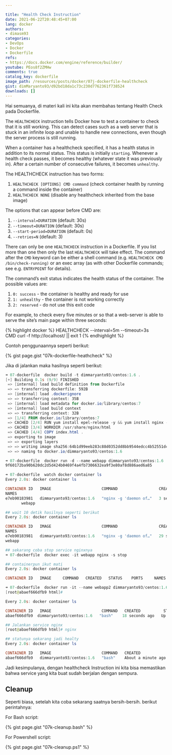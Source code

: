 ```yaml
---

title: "Health Check Instruction"
date: 2021-06-22T20:48:45+07:00
lang: docker
authors:
- dimasm93
categories:
- DevOps
- Docker
- Dockerfile
refs: 
- https://docs.docker.com/engine/reference/builder/
youtube: PEos8f2ZMHw
comments: true
catalog_key: dockerfile
image_path: /resources/posts/docker/07j-dockerfile-healthcheck
gist: dimMaryanto93/d92bd18da1c73c230d7762361f738524
downloads: []
---
```


Hai semuanya, di materi kali ini kita akan membahas tentang Health Check pada Dockerfile.

The `HEALTHCHECK` instruction tells Docker how to test a container to check that it is still working. This can detect cases such as a web server that is stuck in an infinite loop and unable to handle new connections, even though the server process is still running.

<!--more-->

When a container has a healthcheck specified, it has a health status in addition to its normal status. This status is initially `starting`. Whenever a health check passes, it becomes healthy (whatever state it was previously in). After a certain number of consecutive failures, it becomes `unhealthy`.

The HEALTHCHECK instruction has two forms:

1. `HEALTHCHECK [OPTIONS] CMD command` (check container health by running a command inside the container)
2. `HEALTHCHECK NONE` (disable any healthcheck inherited from the base image)

The options that can appear before CMD are:

1. `--interval=DURATION` (default: 30s)
2. `--timeout=DURATION` (default: 30s)
3. `--start-period=DURATION` (default: 0s)
4. `--retries=N` (default: 3)

There can only be one `HEALTHCHECK` instruction in a Dockerfile. If you list more than one then only the last `HEALTHCHECK` will take effect.
The command after the `CMD` keyword can be either a shell command (e.g. `HEALTHCHECK CMD /bin/check-running)` or an exec array (as with other Dockerfile commands; see e.g. `ENTRYPOINT` for details).

The command’s exit status indicates the health status of the container. The possible values are:

1. `0: success` - the container is healthy and ready for use
2. `1: unhealthy` - the container is not working correctly
3. `2: reserved` - do not use this exit code

For example, to check every five minutes or so that a web-server is able to serve the site’s main page within three seconds:

{% highlight docker %}
HEALTHCHECK --interval=5m --timeout=3s \
  CMD curl -f http://localhost/ || exit 1
{% endhighlight %}

Contoh penggunaannya seperti berikut:

{% gist page.gist "07k-dockerfile-heathcheck" %}

Jika di jalankan maka hasilnya seperti berikut:

```powershell
➜ 07-dockerfile  docker build -t dimmaryanto93/centos:1.6 .
[+] Building 0.1s (9/9) FINISHED
 => [internal] load build definition from Dockerfile                                                               0.0s
 => => transferring dockerfile: 592B                                                                               0.0s
 => [internal] load .dockerignore                                                                                  0.0s
 => => transferring context: 35B                                                                                   0.0s
 => [internal] load metadata for docker.io/library/centos:7                                                        0.0s
 => [internal] load build context                                                                                  0.0s
 => => transferring context: 32B                                                                                   0.0s
 => [1/4] FROM docker.io/library/centos:7                                                                          0.0s
 => CACHED [2/4] RUN yum install epel-release -y && yum install nginx -y                                           0.0s
 => CACHED [3/4] WORKDIR /usr/share/nginx/html                                                                     0.0s
 => CACHED [4/4] COPY index.html .                                                                                 0.0s
 => exporting to image                                                                                             0.0s
 => => exporting layers                                                                                            0.0s
 => => writing image sha256:64b1d99eeb283c88d0352dd8bb9544edcc4b52551dc8848226341caa03f1204e                       0.0s
 => => naming to docker.io/dimmaryanto93/centos:1.6

➜ 07-dockerfile  docker run -d --name webapp dimmaryanto93/centos:1.6
9f60172ba90b620dc2d5d424b0469f4a4fb7306632ea9f3e80af8d886aed6a85

➜ 07-dockerfile  watch docker container ls
Every 2.0s: docker container ls                                                   MSI-z390-pro: Tue Jun 22 20:36:24 2021

CONTAINER ID   IMAGE                      COMMAND                  CREATED          STATUS                    PORTS
NAMES
e7eb90183981   dimmaryanto93/centos:1.6   "nginx -g 'daemon of…"   3 seconds ago   Up 3 seconds (health: starting)
       webapp

## wait 10 detik hasilnya seperti berikut
Every 2.0s: docker container ls                                                   MSI-z390-pro: Tue Jun 22 20:37:09 2021

CONTAINER ID   IMAGE                      COMMAND                  CREATED          STATUS                    PORTS
NAMES
e7eb90183981   dimmaryanto93/centos:1.6   "nginx -g 'daemon of…"   29 seconds ago   Up 28 seconds (healthy)
webapp

## sekarang coba stop service nginxnya
➜ 07-dockerfile  docker exec -it webapp nginx -s stop

## containerpun ikut mati
Every 2.0s: docker container ls                                                   MSI-z390-pro: Tue Jun 22 20:39:27 2021

CONTAINER ID   IMAGE     COMMAND   CREATED   STATUS    PORTS     NAMES

➜ 07-dockerfile  docker run -it --name webapp2 dimmaryanto93/centos:1.6 bash
[root@abaef666dfb9 html]#

Every 2.0s: docker container ls                                                   MSI-z390-pro: Tue Jun 22 20:40:26 2021

CONTAINER ID   IMAGE                      COMMAND   CREATED          STATUS                      PORTS     NAMES        
abaef666dfb9  dimmaryanto93/centos:1.6   "bash"    18 seconds ago   Up 17 seconds (unhealthy)             webapp2

## Jalankan service nginx
[root@abaef666dfb9 html]# nginx

## statunya sekarang jadi healty
Every 2.0s: docker container ls                                                   MSI-z390-pro: Tue Jun 22 20:41:27 2021

CONTAINER ID   IMAGE                      COMMAND   CREATED              STATUS                        PORTS     NAMES  
abaef666dfb9   dimmaryanto93/centos:1.6   "bash"    About a minute ago   Up About a minute (healthy)             webapp2
```

Jadi kesimpulanya, dengan healthcheck Instruction ini kita bisa memastikan bahwa service yang kita buat sudah berjalan dengan sempura.

## Cleanup

Seperti biasa, setelah kita coba sekarang saatnya bersih-bersih. berikut perintahnya:

For Bash script:

{% gist page.gist "07k-cleanup.bash" %}

For Powershell script:

{% gist page.gist "07k-cleanup.ps1" %}